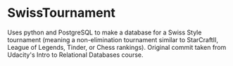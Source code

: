 # SwissTournament
Uses python and PostgreSQL to make a database for a Swiss Style tournament (meaning a non-elimination tournament similar to StarCraftII, League of Legends, Tinder, or Chess rankings).
Original commit taken from Udacity's Intro to Relational Databases course.
